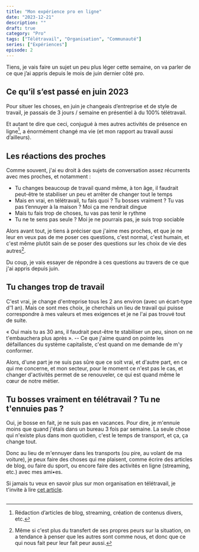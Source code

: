 ```yaml
---
title: "Mon expérience pro en ligne"
date: "2023-12-21"
description: ""
draft: true
category: "Pro"
tags: ["Télétravail", "Organisation", "Communauté"]
series: ["Expériences"]
episode: 2
---
```


Tiens, je vais faire un sujet un peu plus léger cette semaine, on va parler de ce que j’ai appris depuis le mois de juin dernier côté pro.

## Ce qu’il s’est passé en juin 2023

Pour situer les choses, en juin je changeais d’entreprise et de style de travail, je passais de 3 jours / semaine en présentiel à du 100% télétravail.

Et autant te dire que ceci, conjugué à mes autres activités de présence en ligne[^1], a énormément changé ma vie (et mon rapport au travail aussi d’ailleurs).

[^1]: Rédaction d’articles de blog, streaming, création de contenus divers, etc.

## Les réactions des proches 

Comme souvent, j'ai eu droit à des sujets de conversation assez récurrents avec mes proches, et notamment :

- Tu changes beaucoup de travail quand même, à ton âge, il faudrait peut-être te stabiliser un peu et arrêter de changer tout le temps
- Mais en vrai, en télétravail, tu fais quoi ? Tu bosses vraiment ? Tu vas pas t’ennuyer à la maison ? Moi ça me rendrait dingue
- Mais tu fais trop de choses, tu vas pas tenir le rythme
- Tu ne te sens pas seule ? Moi je ne pourrais pas, je suis trop sociable

Alors avant tout, je tiens à préciser que j'aime mes proches, et que je ne leur en veux pas de me poser ces questions, c'est normal, c'est humain, et c'est même plutôt sain de se poser des questions sur les choix de vie des autres[^2].

[^2]: Même si c'est plus du transfert de ses propres peurs sur la situation, on a tendance à penser que les autres sont comme nous, et donc que ce qui nous fait peur leur fait peur aussi. 

Du coup, je vais essayer de répondre à ces questions au travers de ce que j'ai appris depuis juin.

## Tu changes trop de travail

C'est vrai, je change d'entreprise tous les 2 ans environ (avec un écart-type d'1 an). Mais ce sont mes choix, je cherchais un lieu de travail qui puisse correspondre à mes valeurs et mes exigences et je ne l'ai pas trouvé tout de suite.

« Oui mais tu as 30 ans, il faudrait peut-être te stabiliser un peu, sinon on ne t'embauchera plus après ». 
-- Ce que j'aime quand on pointe les défaillances du système capitaliste, c'est quand on me demande de m'y conformer.

Alors, d'une part je ne suis pas sûre que ce soit vrai, et d'autre part, en ce qui me concerne, et mon secteur, pour le moment ce n'est pas le cas, et changer d'activités permet de se renouveler, ce qui est quand même le cœur de notre métier.

## Tu bosses vraiment en télétravail ? Tu ne t'ennuies pas ?

Oui, je bosse en fait, je ne suis pas en vacances. Pour dire, je m'ennuie moins que quand j'étais dans un bureau 3 fois par semaine. La seule chose qui n'existe plus dans mon quotidien, c'est le temps de transport, et ça, ça change tout.

Donc au lieu de m'ennuyer dans les transports (ou pire, au volant de ma voiture), je peux faire des choses qui me plaisent, comme écrire des articles de blog, ou faire du sport, ou encore faire des activités en ligne (streaming, etc.) avec mes ami•es.

Si jamais tu veux en savoir plus sur mon organisation en télétravail, je t'invite à lire [cet article](/posts/comment-je-morganise-en-teletravail/).

## 
